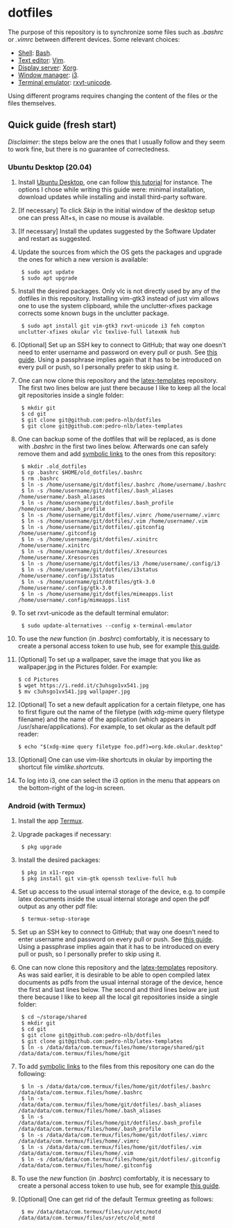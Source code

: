 # dotfiles

The purpose of this repository is to synchronize some files such as *.bashrc* or *.vimrc* between different devices. Some relevant choices:
- [Shell](https://wiki.archlinux.org/index.php/Command-line_shell): [Bash](https://wiki.archlinux.org/index.php/bash).
- [Text editor](https://en.wikipedia.org/wiki/Text_editor): [Vim](https://wiki.archlinux.org/index.php/vim).
- [Display server](https://en.wikipedia.org/wiki/Display_server): [Xorg](https://www.x.org/wiki/).
- [Window manager](https://wiki.archlinux.org/index.php/Window_manager): [i3](https://wiki.archlinux.org/index.php/I3).
- [Terminal emulator](https://en.wikipedia.org/wiki/Terminal_emulator): [rxvt-unicode](https://wiki.archlinux.org/index.php/rxvt-unicode).

Using different programs requires changing the content of the files or the files themselves.

## Quick guide (fresh start)

*Disclaimer*: the steps below are the ones that I usually follow and they seem to work fine, but there is no guarantee of correctedness.

### Ubuntu Desktop (20.04)

1. Install [Ubuntu Desktop](https://ubuntu.com/download/desktop), one can follow [this tutorial](https://ubuntu.com/tutorials/install-ubuntu-desktop#1-overview) for instance. The options I chose while writing this guide were: minimal installation, download updates while installing and install third-party software.

2. [If necessary] To click *Skip* in the initial window of the desktop setup one can press Alt+s, in case no mouse is available.

3. [If necessary] Install the updates suggested by the Software Updater and restart as suggested.

4. Update the sources from which the OS gets the packages and upgrade the ones for which a new version is available: 

        $ sudo apt update
        $ sudo apt upgrade

5. Install the desired packages. Only vlc is not directly used by any of the dotfiles in this repository. Installing vim-gtk3 instead of just vim allows one to use the system clipboard, while the unclutter-xfixes package corrects some known bugs in the unclutter package.

        $ sudo apt install git vim-gtk3 rxvt-unicode i3 feh compton unclutter-xfixes okular vlc texlive-full latexmk hub

6. [Optional] Set up an SSH key to connect to GitHub; that way one doesn't need to enter username and password on every pull or push. See [this guide](https://help.github.com/en/articles/connecting-to-github-with-ssh). Using a passphrase implies again that it has to be introduced on every pull or push, so I personally prefer to skip using it.

7. One can now clone this repository and the [latex-templates](https://github.com/pedro-nlb/latex-templates) repository. The first two lines below are just there because I like to keep all the local git repositories inside a single folder:

        $ mkdir git
        $ cd git
        $ git clone git@github.com:pedro-nlb/dotfiles
        $ git clone git@github.com:pedro-nlb/latex-templates

8. One can backup some of the dotfiles that will be replaced, as is done with *.bashrc* in the first two lines below. Afterwards one can safely remove them and add [symbolic links](https://en.wikipedia.org/wiki/Symbolic_link) to the ones from this repository:

        $ mkdir .old_dotfiles
        $ cp .bashrc $HOME/old_dotfiles/.bashrc
        $ rm .bashrc
        $ ln -s /home/username/git/dotfiles/.bashrc /home/username/.bashrc
        $ ln -s /home/username/git/dotfiles/.bash_aliases /home/username/.bash_aliases
        $ ln -s /home/username/git/dotfiles/.bash_profile /home/username/.bash_profile
        $ ln -s /home/username/git/dotfiles/.vimrc /home/username/.vimrc
        $ ln -s /home/username/git/dotfiles/.vim /home/username/.vim
        $ ln -s /home/username/git/dotfiles/.gitconfig /home/username/.gitconfig
        $ ln -s /home/username/git/dotfiles/.xinitrc /home/username/.xinitrc
        $ ln -s /home/username/git/dotfiles/.Xresources /home/username/.Xresources
        $ ln -s /home/username/git/dotfiles/i3 /home/username/.config/i3
        $ ln -s /home/username/git/dotfiles/i3status /home/username/.config/i3status
        $ ln -s /home/username/git/dotfiles/gtk-3.0 /home/username/.config/gtk-3.0
        $ ln -s /home/username/git/dotfiles/mimeapps.list /home/username/.config/mimeapps.list

9. To set rxvt-unicode as the default terminal emulator:

        $ sudo update-alternatives --config x-terminal-emulator

10. To use the *new* function (in *.bashrc*) comfortably, it is necessary to create a personal access token to use hub, see for example [this guide](https://docs.github.com/en/github/authenticating-to-github/creating-a-personal-access-token).

11. [Optional] To set up a wallpaper, save the image that you like as wallpaper.jpg in the Pictures folder. For example:

        $ cd Pictures
        $ wget https://i.redd.it/c3uhsgo1vx541.jpg
        $ mv c3uhsgo1vx541.jpg wallpaper.jpg

12. [Optional] To set a new default application for a certain filetype, one has to first figure out the name of the filetype (with xdg-mime query filetype filename) and the name of the application (which appears in /usr/share/applications). For example, to set okular as the default pdf reader:

        $ echo "$(xdg-mime query filetype foo.pdf)=org.kde.okular.desktop"

13. [Optional] One can use vim-like shortcuts in okular by importing the shortcut file *vimlike.shortcuts*.

14. To log into i3, one can select the i3 option in the menu that appears on the bottom-right of the log-in screen.

### Android (with Termux)

1. Install the app [Termux](https://termux.com).

2. Upgrade packages if necessary:

        $ pkg upgrade

3. Install the desired packages:

        $ pkg in x11-repo
        $ pkg install git vim-gtk openssh texlive-full hub

4. Set up access to the usual internal storage of the device, e.g. to compile latex documents inside the usual internal storage and open the pdf output as any other pdf file:

        $ termux-setup-storage

5. Set up an SSH key to connect to GitHub; that way one doesn't need to enter username and password on every pull or push. See [this guide](https://help.github.com/en/articles/connecting-to-github-with-ssh). Using a passphrase implies again that it has to be introduced on every pull or push, so I personally prefer to skip using it.

6. One can now clone this repository and the [latex-templates](https://github.com/pedro-nlb/latex-templates) repository. As was said earlier, it is desirable to be able to open compiled latex documents as pdfs from the usual internal storage of the device, hence the first and last lines below. The second and third lines below are just there because I like to keep all the local git repositories inside a single folder:

        $ cd ~/storage/shared
        $ mkdir git
        $ cd git
        $ git clone git@github.com:pedro-nlb/dotfiles
        $ git clone git@github.com:pedro-nlb/latex-templates
        $ ln -s /data/data/com.termux/files/home/storage/shared/git /data/data/com.termux/files/home/git

7. To add [symbolic links](https://en.wikipedia.org/wiki/Symbolic_link) to the files from this repository one can do the following:

        $ ln -s /data/data/com.termux/files/home/git/dotfiles/.bashrc /data/data/com.termux.files/home/.bashrc
        $ ln -s /data/data/com.termux/files/home/git/dotfiles/.bash_aliases /data/data/com.termux/files/home/.bash_aliases
        $ ln -s /data/data/com.termux/files/home/git/dotfiles/.bash_profile /data/data/com.termux/files/home/.bash_profile
        $ ln -s /data/data/com.termux/files/home/git/dotfiles/.vimrc /data/data/com.termux/files/home/.vimrc
        $ ln -s /data/data/com.termux/files/home/git/dotfiles/.vim /data/data/com.termux/files/home/.vim
        $ ln -s /data/data/com.termux/files/home/git/dotfiles/.gitconfig /data/data/com.termux/files/home/.gitconfig

8. To use the *new* function (in *.bashrc*) comfortably, it is necessary to create a personal access token to use hub, see for example [this guide](https://docs.github.com/en/github/authenticating-to-github/creating-a-personal-access-token).

9. [Optional] One can get rid of the default Termux greeting as follows:

        $ mv /data/data/com.termux/files/usr/etc/motd /data/data/com.termux/files/usr/etc/old_motd
